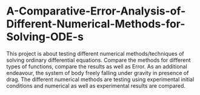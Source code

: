 # A-Comparative-Error-Analysis-of-Different-Numerical-Methods-for-Solving-ODE-s
This project is about testing different numerical methods/techniques of solving ordinary differential equations. Compare the methods for different types of functions, compare the results as well as Error.
As an additional endeavour, the system of body freely falling under gravity in presence of drag. The different numerical methods are testing using experimental initial conditions and numerical as well as experimental results are compared.
